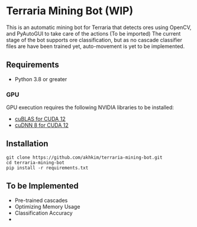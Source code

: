 # Terraria Mining Bot (WIP)
This is an automatic mining bot for Terraria that detects ores using OpenCV, and PyAutoGUI to take care of the actions (To be imported)
The current stage of the bot supports ore classification, but as no cascade classifier files are have been trained yet, auto-movement is yet to be implemented.

## Requirements
- Python 3.8 or greater

### GPU
GPU execution requires the following NVIDIA libraries to be installed:

- [cuBLAS for CUDA 12](https://developer.nvidia.com/cublas)
- [cuDNN 8 for CUDA 12](https://developer.nvidia.com/cudnn)

## Installation
```
git clone https://github.com/akhkim/terraria-mining-bot.git
cd terraria-mining-bot
pip install -r requirements.txt
```

## To be Implemented
- Pre-trained cascades
- Optimizing Memory Usage
- Classification Accuracy
- 
